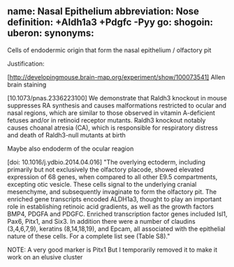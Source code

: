 name: Nasal Epithelium
abbreviation: Nose
definition: +Aldh1a3 +Pdgfc -Pyy
go:
shogoin: 
uberon: 
synonyms:
---

Cells of endodermic origin that form the nasal epithelium / olfactory pit

Justification:

[http://developingmouse.brain-map.org/experiment/show/100073541] Allen brain staining

[10.1073/pnas.2336223100] We demonstrate that Raldh3 knockout in mouse suppresses RA synthesis and causes malformations restricted to ocular and nasal regions, which are similar to those observed in vitamin A-deficient fetuses and/or in retinoid receptor mutants. Raldh3 knockout notably causes choanal atresia (CA), which is responsible for respiratory distress and death of Raldh3-null mutants at birth

Maybe also endoderm of the ocular reagion

[doi: 10.1016/j.ydbio.2014.04.016]
"The overlying ectoderm, including primarily but not exclusively the olfactory placode, showed elevated expression of 68 genes, when compared to all other E9.5 compartments, excepting otic vesicle. These cells signal to the underlying cranial mesenchyme, and subsequently invaginate to form the olfactory pit. The enriched gene transcripts encoded ALDH1a3, thought to play an important role in establishing retinoic acid gradients, as well as the growth factors BMP4, PDGFA and PDGFC. Enriched transcription factor genes included Isl1, Pax6, Pitx1, and Six3. In addition there were a number of claudins (3,4,6,7,9), keratins (8,14,18,19), and Epcam, all associated with the epithelial nature of these cells. For a complete list see (Table S8)."

NOTE:
A very good marker is Pitx1
But I temporarily removed it to make it work on an elusive cluster